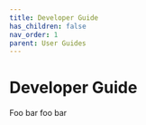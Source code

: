 ```yaml
---
title: Developer Guide
has_children: false
nav_order: 1
parent: User Guides
---
```


# Developer Guide

Foo bar foo bar